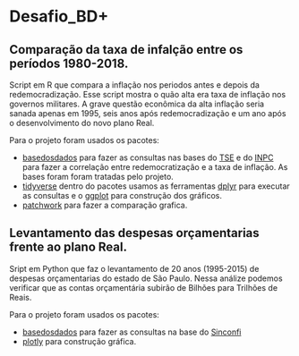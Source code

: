 # Desafio_BD+

## Comparação da taxa de infalção entre os períodos 1980-2018.
 
 Script em R que compara a inflação nos periodos antes e depois da redemocradização.
 Esse script  mostra o quão alta era taxa de inflação nos governos militares. A grave questão econômica da alta inflação
 seria sanada apenas em 1995, seis anos após redemocradização e um ano após o desenvolvimento do novo plano Real.
 
 Para o projeto foram usados os pacotes:
 - [basedosdados](https://cran.r-project.org/web/packages/basedosdados/index.html) para fazer as consultas nas bases do [TSE](https://basedosdados.org/dataset/br-tse-eleicoes) e do [INPC](https://basedosdados.org/dataset/br-ibge-inpc) para fazer a correlação entre redemocratização e a taxa de inflação. As bases foram foram tratadas pelo projeto.
 - [tidyverse](https://cran.r-project.org/web/packages/tidyverse/index.html) dentro do pacotes usamos as ferramentas [dplyr](https://cran.r-project.org/web/packages/dplyr/index.html) para executar as consultas e o [ggplot](https://cran.r-project.org/web/packages/ggplot2/index.html) para construção dos gráficos.
 - [patchwork](https://cran.r-project.org/web/packages/patchwork/index.html) para fazer a comparação grafica.
 
 
 ## Levantamento das despesas orçamentarias frente ao plano Real.
 
 Sript em Python que faz o levantamento de 20 anos (1995-2015) de despesas orçamentarias do estado de São Paulo.
 Nessa análize podemos verificar que as contas orçamentária subirão de Bilhões para Trilhões de Reais.
 
 Para o projeto foram usados os pacotes:
 - [basedosdados](https://pypi.org/project/basedosdados/) para fazer as consultas na base do [Sinconfi](https://basedosdados.org/dataset/br-me-siconfi) 
 - [plotly](https://pypi.org/project/plotly/) para construção gráfica.
